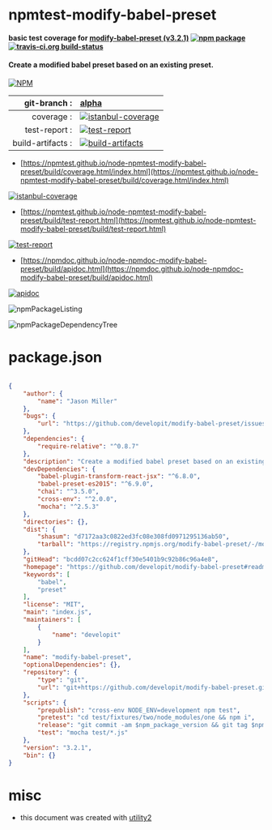 # npmtest-modify-babel-preset

#### basic test coverage for  [modify-babel-preset (v3.2.1)](https://github.com/developit/modify-babel-preset#readme)  [![npm package](https://img.shields.io/npm/v/npmtest-modify-babel-preset.svg?style=flat-square)](https://www.npmjs.org/package/npmtest-modify-babel-preset) [![travis-ci.org build-status](https://api.travis-ci.org/npmtest/node-npmtest-modify-babel-preset.svg)](https://travis-ci.org/npmtest/node-npmtest-modify-babel-preset)

#### Create a modified babel preset based on an existing preset.

[![NPM](https://nodei.co/npm/modify-babel-preset.png?downloads=true&downloadRank=true&stars=true)](https://www.npmjs.com/package/modify-babel-preset)

| git-branch : | [alpha](https://github.com/npmtest/node-npmtest-modify-babel-preset/tree/alpha)|
|--:|:--|
| coverage : | [![istanbul-coverage](https://npmtest.github.io/node-npmtest-modify-babel-preset/build/coverage.badge.svg)](https://npmtest.github.io/node-npmtest-modify-babel-preset/build/coverage.html/index.html)|
| test-report : | [![test-report](https://npmtest.github.io/node-npmtest-modify-babel-preset/build/test-report.badge.svg)](https://npmtest.github.io/node-npmtest-modify-babel-preset/build/test-report.html)|
| build-artifacts : | [![build-artifacts](https://npmtest.github.io/node-npmtest-modify-babel-preset/glyphicons_144_folder_open.png)](https://github.com/npmtest/node-npmtest-modify-babel-preset/tree/gh-pages/build)|

- [https://npmtest.github.io/node-npmtest-modify-babel-preset/build/coverage.html/index.html](https://npmtest.github.io/node-npmtest-modify-babel-preset/build/coverage.html/index.html)

[![istanbul-coverage](https://npmtest.github.io/node-npmtest-modify-babel-preset/build/screenCapture.buildCi.browser.%252Ftmp%252Fbuild%252Fcoverage.lib.html.png)](https://npmtest.github.io/node-npmtest-modify-babel-preset/build/coverage.html/index.html)

- [https://npmtest.github.io/node-npmtest-modify-babel-preset/build/test-report.html](https://npmtest.github.io/node-npmtest-modify-babel-preset/build/test-report.html)

[![test-report](https://npmtest.github.io/node-npmtest-modify-babel-preset/build/screenCapture.buildCi.browser.%252Ftmp%252Fbuild%252Ftest-report.html.png)](https://npmtest.github.io/node-npmtest-modify-babel-preset/build/test-report.html)

- [https://npmdoc.github.io/node-npmdoc-modify-babel-preset/build/apidoc.html](https://npmdoc.github.io/node-npmdoc-modify-babel-preset/build/apidoc.html)

[![apidoc](https://npmdoc.github.io/node-npmdoc-modify-babel-preset/build/screenCapture.buildCi.browser.%252Ftmp%252Fbuild%252Fapidoc.html.png)](https://npmdoc.github.io/node-npmdoc-modify-babel-preset/build/apidoc.html)

![npmPackageListing](https://npmtest.github.io/node-npmtest-modify-babel-preset/build/screenCapture.npmPackageListing.svg)

![npmPackageDependencyTree](https://npmtest.github.io/node-npmtest-modify-babel-preset/build/screenCapture.npmPackageDependencyTree.svg)



# package.json

```json

{
    "author": {
        "name": "Jason Miller"
    },
    "bugs": {
        "url": "https://github.com/developit/modify-babel-preset/issues"
    },
    "dependencies": {
        "require-relative": "^0.8.7"
    },
    "description": "Create a modified babel preset based on an existing preset.",
    "devDependencies": {
        "babel-plugin-transform-react-jsx": "^6.8.0",
        "babel-preset-es2015": "^6.9.0",
        "chai": "^3.5.0",
        "cross-env": "^2.0.0",
        "mocha": "^2.5.3"
    },
    "directories": {},
    "dist": {
        "shasum": "d7172aa3c0822ed3fc08e308fd0971295136ab50",
        "tarball": "https://registry.npmjs.org/modify-babel-preset/-/modify-babel-preset-3.2.1.tgz"
    },
    "gitHead": "bcdd07c2cc624f1cff30e5401b9c92b86c96a4e8",
    "homepage": "https://github.com/developit/modify-babel-preset#readme",
    "keywords": [
        "babel",
        "preset"
    ],
    "license": "MIT",
    "main": "index.js",
    "maintainers": [
        {
            "name": "developit"
        }
    ],
    "name": "modify-babel-preset",
    "optionalDependencies": {},
    "repository": {
        "type": "git",
        "url": "git+https://github.com/developit/modify-babel-preset.git"
    },
    "scripts": {
        "prepublish": "cross-env NODE_ENV=development npm test",
        "pretest": "cd test/fixtures/two/node_modules/one && npm i",
        "release": "git commit -am $npm_package_version && git tag $npm_package_version && git push && git push --tags && npm publish",
        "test": "mocha test/*.js"
    },
    "version": "3.2.1",
    "bin": {}
}
```



# misc
- this document was created with [utility2](https://github.com/kaizhu256/node-utility2)
